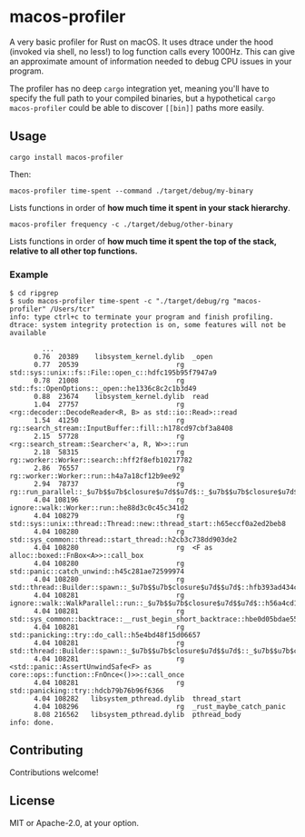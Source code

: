 # macos-profiler

A very basic profiler for Rust on macOS. It uses dtrace under the hood (invoked via shell, no less!) to log function calls every 1000Hz. This can give an approximate amount of information needed to debug CPU issues in your program.

The profiler has no deep `cargo` integration yet, meaning you'll have to specify the full path to your compiled binaries, but a hypothetical `cargo macos-profiler` could be able to discover `[[bin]]` paths more easily.

## Usage

```
cargo install macos-profiler
```

Then:

```
macos-profiler time-spent --command ./target/debug/my-binary
```

Lists functions in order of **how much time it spent in your stack hierarchy**.

```
macos-profiler frequency -c ./target/debug/other-binary
```

Lists functions in order of **how much time it spent the top of the stack, relative to all other top functions.**

### Example

```
$ cd ripgrep
$ sudo macos-profiler time-spent -c "./target/debug/rg "macos-profiler" /Users/tcr"
info: type ctrl+c to terminate your program and finish profiling.
dtrace: system integrity protection is on, some features will not be available

        ...
      0.76  20389    libsystem_kernel.dylib  _open
      0.77  20539                        rg  std::sys::unix::fs::File::open_c::hdfc195b95f7947a9
      0.78  21008                        rg  std::fs::OpenOptions::_open::he1336c8c2c1b3d49
      0.88  23674    libsystem_kernel.dylib  read
      1.04  27757                        rg  <rg::decoder::DecodeReader<R, B> as std::io::Read>::read
      1.54  41250                        rg  rg::search_stream::InputBuffer::fill::h178cd97cbf3a8408
      2.15  57728                        rg  <rg::search_stream::Searcher<'a, R, W>>::run
      2.18  58315                        rg  rg::worker::Worker::search::hff2f8efb10217782
      2.86  76557                        rg  rg::worker::Worker::run::h4a7a18cf12b9ee92
      2.94  78737                        rg  rg::run_parallel::_$u7b$$u7b$closure$u7d$$u7d$::_$u7b$$u7b$closure$u7d$$u7d$::hcb1f8a407164ade4
      4.04 108196                        rg  ignore::walk::Worker::run::he88d3c0c45c341d2
      4.04 108279                        rg  std::sys::unix::thread::Thread::new::thread_start::h65eccf0a2ed2beb8
      4.04 108280                        rg  std::sys_common::thread::start_thread::h2cb3c738dd903de2
      4.04 108280                        rg  <F as alloc::boxed::FnBox<A>>::call_box
      4.04 108280                        rg  std::panic::catch_unwind::h45c281ae72599974
      4.04 108280                        rg  std::thread::Builder::spawn::_$u7b$$u7b$closure$u7d$$u7d$::hfb393ad434cfed51
      4.04 108281                        rg  ignore::walk::WalkParallel::run::_$u7b$$u7b$closure$u7d$$u7d$::h56a4cd12003088da
      4.04 108281                        rg  std::sys_common::backtrace::__rust_begin_short_backtrace::hbe0d05bdae559442
      4.04 108281                        rg  std::panicking::try::do_call::h5e4bd48f15d06657
      4.04 108281                        rg  std::thread::Builder::spawn::_$u7b$$u7b$closure$u7d$$u7d$::_$u7b$$u7b$closure$u7d$$u7d$::h233c9e30f689939e
      4.04 108281                        rg  <std::panic::AssertUnwindSafe<F> as core::ops::function::FnOnce<()>>::call_once
      4.04 108281                        rg  std::panicking::try::hdcb79b76b96f6366
      4.04 108282   libsystem_pthread.dylib  thread_start
      4.04 108296                        rg  _rust_maybe_catch_panic
      8.08 216562   libsystem_pthread.dylib  pthread_body
info: done.
```

## Contributing

Contributions welcome!

## License

MIT or Apache-2.0, at your option.
